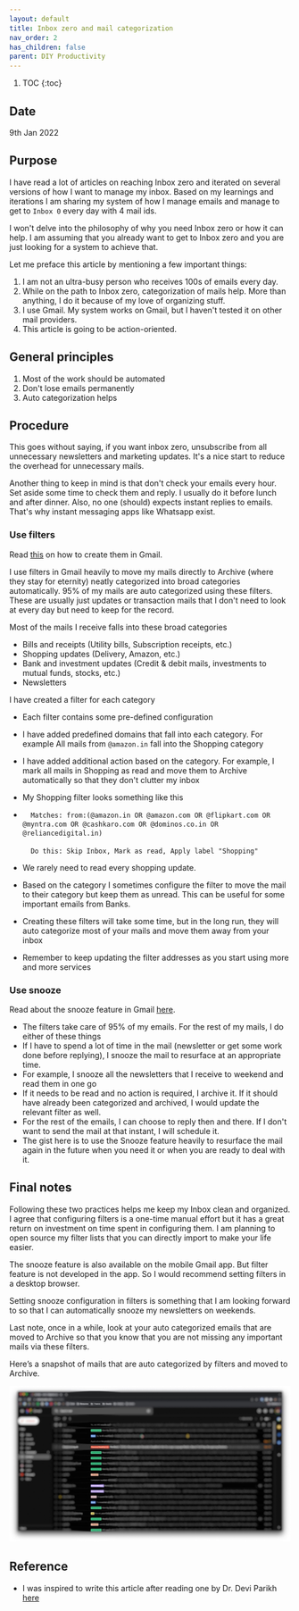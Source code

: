```yaml
---
layout: default
title: Inbox zero and mail categorization
nav_order: 2
has_children: false
parent: DIY Productivity
---
```


1. TOC
{:toc}

## Date

9th Jan 2022

## Purpose

I have read a lot of articles on reaching Inbox zero and iterated on several versions of how I want to manage my inbox. Based on my learnings and iterations I am sharing my system of how I manage emails and manage to get to `Inbox 0` every day with 4 mail ids.

I won't delve into the philosophy of why you need Inbox zero or how it can help. I am assuming that you already want to get to Inbox zero and you are just looking for a system to achieve that.

Let me preface this article by mentioning a few important things:

1. I am not an ultra-busy person who receives 100s of emails every day.
2. While on the path to Inbox zero, categorization of mails help. More than anything, I do it because of my love of organizing stuff.
3. I use Gmail. My system works on Gmail, but I haven't tested it on other mail providers.
4. This article is going to be action-oriented.

## General principles

1. Most of the work should be automated
2. Don't lose emails permanently
3. Auto categorization helps

## Procedure

This goes without saying, if you want inbox zero, unsubscribe from all unnecessary newsletters and marketing updates. It's a nice start to reduce the overhead for unnecessary mails.

Another thing to keep in mind is that don't check your emails every hour. Set aside some time to check them and reply. I usually do it before lunch and after dinner. Also, no one (should) expects instant replies to emails. That's why instant messaging apps like Whatsapp exist.

### Use filters

Read [this](https://support.google.com/mail/answer/6579?hl=en) on how to create them in Gmail.

I use filters in Gmail heavily to move my mails directly to Archive (where they stay for eternity) neatly categorized into broad categories automatically. 95% of my mails are auto categorized using these filters. These are usually just updates or transaction mails that I don't need to look at every day but need to keep for the record.

Most of the mails I receive falls into these broad categories

- Bills and receipts (Utility bills, Subscription receipts, etc.)
- Shopping updates (Delivery, Amazon, etc.)
- Bank and investment updates (Credit & debit mails, investments to mutual funds, stocks, etc.)
- Newsletters

I have created a filter for each category

- Each filter contains some pre-defined configuration
- I have added predefined domains that fall into each category. For example All mails from `@amazon.in` fall into the Shopping category
- I have added additional action based on the category. For example, I mark all mails in Shopping as read and move them to Archive automatically so that they don't clutter my inbox
- My Shopping filter looks something like this

- ```text
    Matches: from:(@amazon.in OR @amazon.com OR @flipkart.com OR @myntra.com OR @cashkaro.com OR @dominos.co.in OR @reliancedigital.in)

    Do this: Skip Inbox, Mark as read, Apply label "Shopping"
    ```

- We rarely need to read every shopping update.
- Based on the category I sometimes configure the filter to move the mail to their category but keep them as unread. This can be useful for some important emails from Banks.
- Creating these filters will take some time, but in the long run, they will auto categorize most of your mails and move them away from your inbox
- Remember to keep updating the filter addresses as you start using more and more services

### Use snooze

Read about the snooze feature in Gmail [here](https://support.google.com/mail/answer/7622010?hl=en&co=GENIE.Platform%3DDesktop).

- The filters take care of 95% of my emails. For the rest of my mails, I do either of these things
- If I have to spend a lot of time in the mail (newsletter or get some work done before replying), I snooze the mail to resurface at an appropriate time.
- For example, I snooze all the newsletters that I receive to weekend and read them in one go
- If it needs to be read and no action is required, I archive it. If it should have already been categorized and archived, I would update the relevant filter as well.
- For the rest of the emails, I can choose to reply then and there. If I don't want to send the mail at that instant, I will schedule it.
- The gist here is to use the Snooze feature heavily to resurface the mail again in the future when you need it or when you are ready to deal with it.

## Final notes

Following these two practices helps me keep my Inbox clean and organized. I agree that configuring filters is a one-time manual effort but it has a great return on investment on time spent in configuring them. I am planning to open source my filter lists that you can directly import to make your life easier.

The snooze feature is also available on the mobile Gmail app. But filter feature is not developed in the app. So I would recommend setting filters in a desktop browser.

Setting snooze configuration in filters is something that I am looking forward to so that I can automatically snooze my newsletters on weekends.

Last note, once in a while, look at your auto categorized emails that are moved to Archive so that you know that you are not missing any important mails via these filters.

Here’s a snapshot of mails that are auto categorized by filters and moved to Archive.

![image](/assets/images/emails.jpeg)

## Reference

- I was inspired to write this article after reading one by Dr. Devi Parikh [here](https://deviparikh.medium.com/checking-email-to-inbox-zero-e00d478cdd4b)
